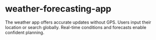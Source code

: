 # weather-forecasting-app
The weather app offers accurate updates without GPS. Users input their location or search globally. Real-time conditions and forecasts enable confident planning.
